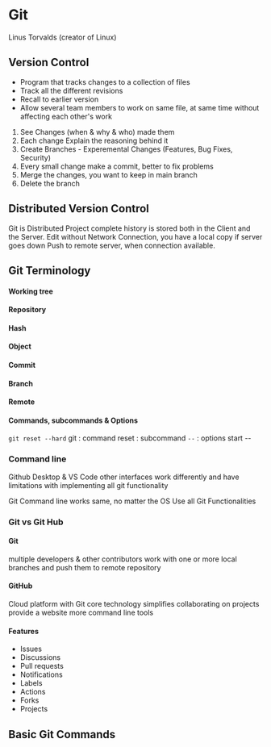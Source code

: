 # Git
Linus Torvalds (creator of Linux)

## Version Control
- Program that tracks changes to a collection of files
- Track all the different revisions 
- Recall to earlier version
- Allow several team members to work on same file, at same time without affecting each other's work

1. See Changes (when & why & who) made them
2. Each change Explain the reasoning behind it
3. Create Branches - Experemental Changes (Features, Bug Fixes, Security)
4. Every small change make a commit, better to fix problems
5. Merge the changes, you want to keep in main branch 
6. Delete the branch

## Distributed Version Control
Git is Distributed
Project complete history is stored both in the Client and the Server.
Edit without Network Connection, you have a local copy if server goes down
Push to remote server, when connection available.


## Git Terminology

#### Working tree
#### Repository
#### Hash
#### Object
#### Commit
#### Branch
#### Remote
#### Commands, subcommands & Options
```git reset --hard```
git : command
reset : subcommand
```--``` : options start --

### Command line 

Github Desktop & VS Code other interfaces work differently and have limitations with implementing all git functionality 

Git Command line works same, no matter the OS
Use all Git Functionalities

### Git vs Git Hub
#### Git 
multiple developers & other contributors work with one or more local branches and push them to remote repository

#### GitHub 
Cloud platform with Git core technology
simplifies collaborating on projects 
provide a website
more command line tools

#### Features
- Issues
- Discussions
- Pull requests
- Notifications
- Labels
- Actions
- Forks
- Projects

## Basic Git Commands


